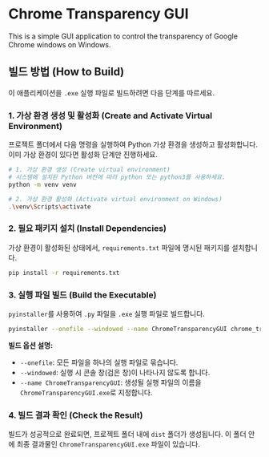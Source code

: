 # Chrome Transparency GUI

This is a simple GUI application to control the transparency of Google Chrome windows on Windows.

## 빌드 방법 (How to Build)

이 애플리케이션을 `.exe` 실행 파일로 빌드하려면 다음 단계를 따르세요.

### 1. 가상 환경 생성 및 활성화 (Create and Activate Virtual Environment)

프로젝트 폴더에서 다음 명령을 실행하여 Python 가상 환경을 생성하고 활성화합니다. 이미 가상 환경이 있다면 활성화 단계만 진행하세요.

```bash
# 1. 가상 환경 생성 (Create virtual environment)
# 시스템에 설치된 Python 버전에 따라 python 또는 python3를 사용하세요.
python -m venv venv

# 2. 가상 환경 활성화 (Activate virtual environment on Windows)
.\venv\Scripts\activate
```

### 2. 필요 패키지 설치 (Install Dependencies)

가상 환경이 활성화된 상태에서, `requirements.txt` 파일에 명시된 패키지를 설치합니다.

```bash
pip install -r requirements.txt
```

### 3. 실행 파일 빌드 (Build the Executable)

`pyinstaller`를 사용하여 `.py` 파일을 `.exe` 실행 파일로 빌드합니다.

```bash
pyinstaller --onefile --windowed --name ChromeTransparencyGUI chrome_transparency_gui.py
```

**빌드 옵션 설명:**
*   `--onefile`: 모든 파일을 하나의 실행 파일로 묶습니다.
*   `--windowed`: 실행 시 콘솔 창(검은 창)이 나타나지 않도록 합니다.
*   `--name ChromeTransparencyGUI`: 생성될 실행 파일의 이름을 `ChromeTransparencyGUI.exe`로 지정합니다.

### 4. 빌드 결과 확인 (Check the Result)

빌드가 성공적으로 완료되면, 프로젝트 폴더 내에 `dist` 폴더가 생성됩니다. 이 폴더 안에 최종 결과물인 `ChromeTransparencyGUI.exe` 파일이 있습니다.
